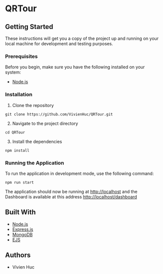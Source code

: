 # QRTour

## Getting Started

These instructions will get you a copy of the project up and running on your local machine for development and testing purposes.

### Prerequisites

Before you begin, make sure you have the following installed on your system:

- [Node.js](https://nodejs.org/en/download/)

### Installation

1. Clone the repository

``` git clone https://github.com/VivienHuc/QRTour.git ``` 

2. Navigate to the project directory

``` cd QRTour ```

3. Install the dependencies

``` npm install ```

### Running the Application

To run the application in development mode, use the following command:

``` npm run start ```

The application should now be running at [http://localhost](http://localhost) and the Dashboard is available at this address [http://localhost/dashboard](http://localhost)

## Built With

- [Node.js](https://nodejs.org/en/)
- [Express.js](https://expressjs.com/)
- [MongoDB](https://www.mongodb.com/)
- [EJS](https://npmjs.com/package/ejs)

## Authors

- Vivien Huc
